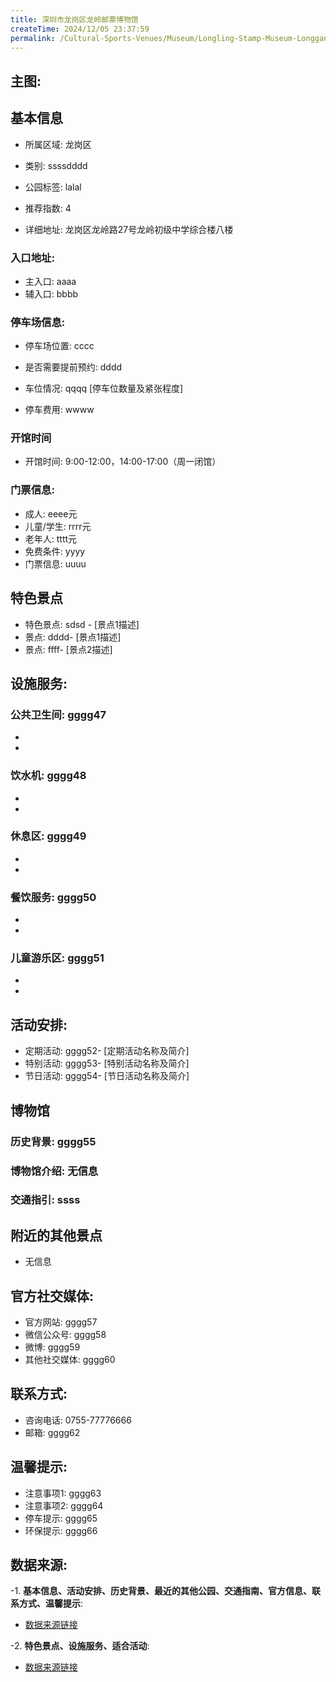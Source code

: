 ```yaml
---
title: 深圳市龙岗区龙岭邮票博物馆
createTime: 2024/12/05 23:37:59
permalink: /Cultural-Sports-Venues/Museum/Longling-Stamp-Museum-Longgang-District-Shenzhen/
---
```


## 主图:
<ImageCard
image="https://cn.bing.com/th?id=OHR.AlfanzinaLighthouse_ZH-CN9704515669_1920x1080.webp"
title= "深圳市龙岗区龙岭邮票博物馆"
description= ""
date="2024/12/05"
href="/"
author="市文化广电旅游体育局"
/>
## 基本信息

- 所属区域: 龙岗区

- 类别: ssssdddd

- 公园标签: lalal

- 推荐指数: 4

- 详细地址: 龙岗区龙岭路27号龙岭初级中学综合楼八楼

### 入口地址:
- 主入口: aaaa
- 辅入口: bbbb
### 停车场信息:
- 停车场位置: cccc

- 是否需要提前预约: dddd

- 车位情况: qqqq [停车位数量及紧张程度]

- 停车费用: wwww

### 开馆时间
- 开馆时间: 9:00-12:00，14:00-17:00（周一闭馆）

### 门票信息:
- 成人: eeee元
- 儿童/学生: rrrr元
- 老年人: tttt元
- 免费条件: yyyy
- 门票信息: uuuu
## 特色景点
- 特色景点: sdsd - [景点1描述]
- 景点: dddd- [景点1描述]
- 景点: ffff- [景点2描述]
## 设施服务:
### 公共卫生间: gggg47
- 
- 
### 饮水机: gggg48
- 
- 
### 休息区: gggg49
- 
- 
### 餐饮服务: gggg50
- 
- 
### 儿童游乐区: gggg51
- 
- 
## 活动安排:
- 定期活动: gggg52- [定期活动名称及简介]
- 特别活动: gggg53- [特别活动名称及简介]
- 节日活动: gggg54- [节日活动名称及简介]
## 博物馆
### 历史背景: gggg55
### 博物馆介绍: 无信息
### 交通指引: ssss

## 附近的其他景点
- 无信息

## 官方社交媒体:
- 官方网站: gggg57
- 微信公众号: gggg58
- 微博: gggg59
- 其他社交媒体: gggg60

## 联系方式:
- 咨询电话: 0755-77776666
- 邮箱: gggg62

## 温馨提示:
- 注意事项1: gggg63
- 注意事项2: gggg64
- 停车提示: gggg65
- 环保提示: gggg66

## 数据来源:
-1. **基本信息、活动安排、历史背景、最近的其他公园、交通指南、官方信息、联系方式、温馨提示**:
- [数据来源链接](http://wtl.sz.gov.cn/ggfw/whl/bwgylb/index.html)

-2. **特色景点、设施服务、适合活动**:
- [数据来源链接](http://wtl.sz.gov.cn/ggfw/whl/bwgylb/index.html)

